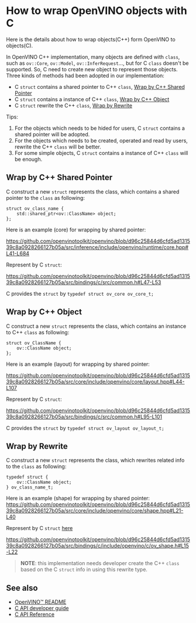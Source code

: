 # How to wrap OpenVINO objects with C

Here is the details about how to wrap objects(C++) form OpenVINO to objects(C).

In OpenVINO C++ implementation, many objects are defined with `class`, such as `ov::Core`, `ov::Model`, `ov::InferRequest`..., but for C `class` doesn't be supported. So, C need to create new object to represent those objects. Three kinds of methods had been adopted in our implementation:
 * C `struct` contains a shared pointer to C++ `class`, [Wrap by C++ Shared Pointer](#wrap_by_c++_shared_pointer)
 * C `struct` contains a instance of C++ `class`, [Wrap by C++ Object](#wrap_by_c++_object)
 * C `struct` rewrite the C++ `class`, [Wrap by Rewrite](#wrap_by_rewrite)

Tips:
1) For the objects which needs to be hided for users, C `struct` contains a shared pointer will be adopted.
2) For the objects which needs to be created, operated and read by users, rewrite the C++ `class` will be better.
3) For some simple objects, C `struct` contains a instance of C++ `class` will be enough.

 ## Wrap by C++ Shared Pointer

C construct a new `struct` represents the class, which contains a shared pointer to the `class` as following:

```
struct ov_class_name {
    std::shared_ptr<ov::ClassName> object;
};
```

Here is an example (core) for wrapping by shared pointer:

https://github.com/openvinotoolkit/openvino/blob/d96c25844d6cfd5ad131539c8a0928266127b05a/src/inference/include/openvino/runtime/core.hpp#L41-L684

Represent by C `struct`:

https://github.com/openvinotoolkit/openvino/blob/d96c25844d6cfd5ad131539c8a0928266127b05a/src/bindings/c/src/common.h#L47-L53

C provides the `struct` by `typedef struct ov_core ov_core_t;`

 ## Wrap by C++ Object

C construct a new `struct` represents the class, which contains an instance to C++ `class` as following:

```
struct ov_ClassName {
    ov::ClassName object;
};
```

Here is an example (layout) for wrapping by shared pointer:

https://github.com/openvinotoolkit/openvino/blob/d96c25844d6cfd5ad131539c8a0928266127b05a/src/core/include/openvino/core/layout.hpp#L44-L107

Represent by C `struct`:

https://github.com/openvinotoolkit/openvino/blob/d96c25844d6cfd5ad131539c8a0928266127b05a/src/bindings/c/src/common.h#L95-L101

C provides the `struct` by `typedef struct ov_layout ov_layout_t;`

 ## Wrap by Rewrite

C construct a new `struct` represents the class, which rewrites related info to the `class` as following:

```
typedef struct {
    ov::ClassName object;
} ov_class_name_t;
```
Here is an example (shape) for wrapping by shared pointer:
https://github.com/openvinotoolkit/openvino/blob/d96c25844d6cfd5ad131539c8a0928266127b05a/src/core/include/openvino/core/shape.hpp#L21-L40

Represent by C `struct` [here](../src/common.h)

https://github.com/openvinotoolkit/openvino/blob/d96c25844d6cfd5ad131539c8a0928266127b05a/src/bindings/c/include/openvino/c/ov_shape.h#L15-L22

> **NOTE**: this implementation needs developer create the C++ `class` based on the C `struct` info in using this rewrite type.

 ## See also
 * [OpenVINO™ README](../../../../README.md)
 * [C API developer guide](../README.md)
 * [C API Reference](https://docs.openvino.ai/2025/api/api_reference.html)